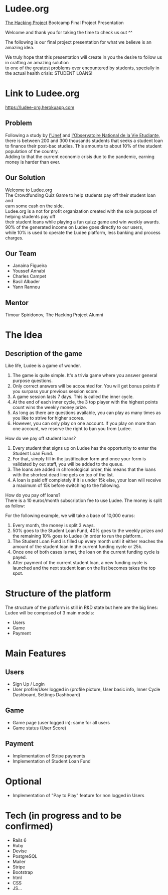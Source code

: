# Ludee.org

[The Hacking Project](https://www.thehackingproject.org/) Bootcamp Final Project Presentation

Welcome and thank you for taking the time to check us out ^^ <br>

The following is our final project presentation for what we believe is an amazing idea. <br>

We truly hope that this presentation will create in you the desire to follow us in crafting an amazing solution <br>
to one of the greatest problems ever encountered by students, specially in the actual health crisis: STUDENT LOANS! <br>

# Link to Ludee.org

https://ludee-org.herokuapp.com

## Problem

Following a study by [l'Unef](https://unef.fr/) and [l'Observatoire National de la Vie Etudiante](http://www.ove-national.education.fr/situation-economique-et-financiere-des-etudiant%c2%b7e%c2%b7s-de-nouvelles-donnees-disponibles-2/), there is between 200 and 300 thousands students that seeks a student loan to finance their post-bac studies. This amounts to about 10% of the student population of the country. <br>
Adding to that the current economic crisis due to the pandemic, earning money is harder than ever. <br>

## Our Solution

Welcome to Ludee.org <br>
The Crowdfunding Quiz Game to help students pay off their student loan and <br>
earn some cash on the side. <br>
Ludee.org is a not for profit organization created with the sole purpose of helping students pay off<br>
their student loans while playing a fun quizz game and win weekly awards. 90% of the generated income on Ludee goes directly to our users,<br>
while 10% is used to operate the Ludee platform, less banking and process charges.<br>

## Our Team

- Janaina Figueira
- Youssef Annabi
- Charles Campet
- Basil Albader
- Yann Rannou

## Mentor

Timour Spiridonov, The Hacking Project Alumni

# The Idea

## Description of the game

Like life, Ludee is a game of wonder.

1. The game is quite simple. It's a trivia game where you answer general purpose questions.
2. Only correct answers will be accounted for. You will get bonus points if you surpass your previous session score.
3. A game session lasts 7 days. This is called the inner cycle.
4. At the end of each inner cycle, the 3 top player with the highest points count wins the weekly money prize.
5. As long as there are questions available, you can play as many times as you like to strive for higher scores.
6. However, you can only play on one account. If you play on more than one account, we reserve the right to ban you from Ludee.
   <br>

How do we pay off student loans?<br>

1. Every student that signs up on Ludee has the opportunity to enter the Student Loan Fund.
2. For that, simply fill in the justification form and once your form is validated by out staff, you will be added to the queue.
3. The loans are added in chronological order, this means that the loans with the shortest dead line gets on top of the list.
4. A loan is paid off completely if it is under 15k else, your loan will receive a maximum of 15k before switching to the following.
   <br>

How do you pay off loans?<br>
There is a 10 euros/month subscription fee to use Ludee. The money is split as follow: <br>

For the following example, we will take a base of 10,000 euros: <br>

1. Every month, the money is split 3 ways.
2. 50% goes to the Student Loan Fund, 40% goes to the weekly prizes and the remaining 10% goes to Ludee (in order to run the platform..
3. The Student Loan Fund is filled up every month until it either reaches the amount of the student loan in the current funding cycle or 25k.
4. Once one of both cases is met, the loan on the current funding cycle is payed.
5. After payment of the current student loan, a new funding cycle is launched and the next student loan on the list becomes takes the top spot.

# Structure of the platform

The structure of the platform is still in R&D state but here are the big lines: <br>
Ludee will be comprised of 3 main models: <br>

- Users
- Game
- Payment

# Main Features

## Users

- Sign Up / Login
- User profile/User logged in (profile picture, User basic info, Inner Cycle Dashboard, Settings Dashboard)

## Game

- Game page (user logged in): same for all users
- Game status (User Score)

## Payment

- Implementation of Stripe payments
- Implementation of Student Loan Fund

# Optional

- Implementation of "Pay to Play" feature for non logged in Users

# Tech (in progress and to be confirmed)

- Rails 6
- Ruby
- Devise
- PostgreSQL
- Mailer
- Stripe
- Bootstrap
- html
- CSS
- JS...
